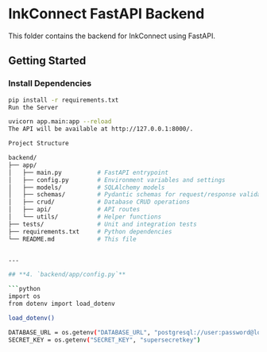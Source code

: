 # InkConnect FastAPI Backend

This folder contains the backend for InkConnect using FastAPI.

## Getting Started

### Install Dependencies
```bash
pip install -r requirements.txt
Run the Server

uvicorn app.main:app --reload
The API will be available at http://127.0.0.1:8000/.

Project Structure

backend/
├── app/
│   ├── main.py          # FastAPI entrypoint
│   ├── config.py        # Environment variables and settings
│   ├── models/          # SQLAlchemy models
│   ├── schemas/         # Pydantic schemas for request/response validation
│   ├── crud/            # Database CRUD operations
│   ├── api/             # API routes
│   └── utils/           # Helper functions
├── tests/               # Unit and integration tests
├── requirements.txt     # Python dependencies
└── README.md            # This file


---

## **4. `backend/app/config.py`**

```python
import os
from dotenv import load_dotenv

load_dotenv()

DATABASE_URL = os.getenv("DATABASE_URL", "postgresql://user:password@localhost:5432/inkconnect_db")
SECRET_KEY = os.getenv("SECRET_KEY", "supersecretkey")
